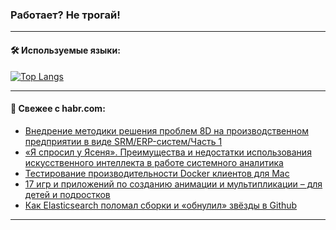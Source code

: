 ### Работает? Не трогай!

---
<!--
#### 🛠️ Technical stack:

![Java](https://img.shields.io/badge/Java-informational?logo=Oracle&style=flat&logoColor=white&color=FF4500)
![Kotlin](https://img.shields.io/badge/Kotlin-informational?logo=Kotlin&style=flat&logoColor=white&color=774D97)
![TS](https://img.shields.io/badge/TypeScript-informational?logo=typeScript&style=flat&logoColor=black&color=017acc)
![Python](https://img.shields.io/badge/Python-informational?logo=Python&style=flat&logoColor=black&color=ffdd54) <br>
![Spring](https://img.shields.io/badge/Spring-informational?logo=Spring&style=flat&logoColor=white&color=6DB33F) 
![SpringBoot](https://img.shields.io/badge/SpringBoot-informational?logo=SpringBoot&style=flat&logoColor=white&color=6DB33F)
![Nest](https://img.shields.io/badge/NestJS-informational?logo=NestJS&style=flat&logoColor=white&color=E0234E) 
![NodeJS](https://img.shields.io/badge/NodeJS-informational?logo=node.js&style=flat&logoColor=white&color=70A760)<br>
![PostgreSQL](https://img.shields.io/badge/PostgreSQL-informational?logo=PostgreSQL&style=flat&logoColor=white&color=DAA520)
![MongoDB](https://img.shields.io/badge/MongoDB-informational?logo=MongoDB&style=flat&logoColor=white&color=870000)
![Apache](https://img.shields.io/badge/Apache-informational?logo=apache&style=flat&logoColor=white&color=f74e28)

___ 
-->

#### 🛠️ Используемые языки:

[![Top Langs](https://github-readme-stats-82jvfl3w3-advtsettinggmailcoms-projects.vercel.app/api/top-langs/?username=zloylis&langs_count=10&hide_title=true&title_color=e6edf3&size_weight=0.5&count_weight=0.5&layout=compact&hide_progress=true&hide_border=true&theme=dracula)](https://github.com/zloylis)

<!---


####  :octocat:&nbsp;&nbsp; Статистика:

![GitHub stats](https://github-readme-stats-u2qms2cxw-advtsettinggmailcoms-projects.vercel.app/api?username=zloylis&show_icons=true&hide_border=true&theme=dracula&title_color=e6edf3&include_all_commits=true&count_private=true&hide_rank=false&hide_title=true&rank_icon=github)
-->
---

#### 💬 Свежее с habr.com:

<!-- BLOG-POST-LIST:START -->
- [Внедрение методики решения проблем 8D на производственном предприятии в виде SRM/ERP-систем/Часть 1](https://habr.com/ru/articles/854854/?utm_source=habrahabr&utm_medium=rss&utm_campaign=854854)
- [«Я спросил у Ясеня». Преимущества и недостатки использования искусственного интеллекта в работе системного аналитика](https://habr.com/ru/articles/854816/?utm_source=habrahabr&utm_medium=rss&utm_campaign=854816)
- [Тестирование производительности Docker клиентов для Mac](https://habr.com/ru/articles/854832/?utm_source=habrahabr&utm_medium=rss&utm_campaign=854832)
- [17 игр и приложений по созданию анимации и мультипликации – для детей и подростков](https://habr.com/ru/companies/pixel_study/articles/854830/?utm_source=habrahabr&utm_medium=rss&utm_campaign=854830)
- [Как Elasticsearch поломал сборки и «обнулил» звёзды в Github](https://habr.com/ru/articles/854828/?utm_source=habrahabr&utm_medium=rss&utm_campaign=854828)
<!-- BLOG-POST-LIST:END -->

---
